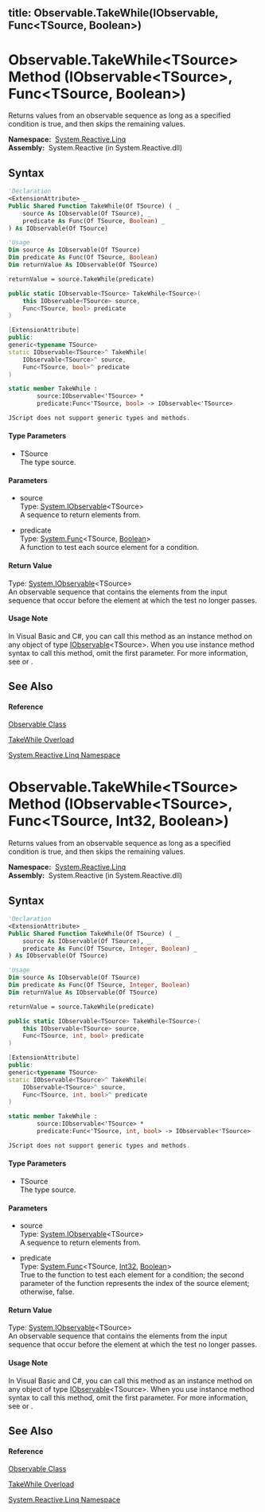 title: Observable.TakeWhile<TSource>(IObservable<TSource>, Func<TSource, Boolean>)
---
# Observable.TakeWhile\<TSource\> Method (IObservable\<TSource\>, Func\<TSource, Boolean\>)

Returns values from an observable sequence as long as a specified condition is true, and then skips the remaining values.

**Namespace:**  [System.Reactive.Linq](System.Reactive.Linq/System.Reactive.Linq)  
**Assembly:**  System.Reactive (in System.Reactive.dll)

## Syntax

```vb
'Declaration
<ExtensionAttribute> _
Public Shared Function TakeWhile(Of TSource) ( _
    source As IObservable(Of TSource), _
    predicate As Func(Of TSource, Boolean) _
) As IObservable(Of TSource)
```

```vb
'Usage
Dim source As IObservable(Of TSource)
Dim predicate As Func(Of TSource, Boolean)
Dim returnValue As IObservable(Of TSource)

returnValue = source.TakeWhile(predicate)
```

```csharp
public static IObservable<TSource> TakeWhile<TSource>(
    this IObservable<TSource> source,
    Func<TSource, bool> predicate
)
```

```c++
[ExtensionAttribute]
public:
generic<typename TSource>
static IObservable<TSource>^ TakeWhile(
    IObservable<TSource>^ source, 
    Func<TSource, bool>^ predicate
)
```

```fsharp
static member TakeWhile : 
        source:IObservable<'TSource> * 
        predicate:Func<'TSource, bool> -> IObservable<'TSource> 
```

```javascript
JScript does not support generic types and methods.
```

#### Type Parameters

- TSource  
  The type source.

#### Parameters

- source  
  Type: [System.IObservable](https://msdn.microsoft.com/en-us/library/Dd990377)\<TSource\>  
  A sequence to return elements from.

- predicate  
  Type: [System.Func](https://msdn.microsoft.com/en-us/library/Bb549151)\<TSource, [Boolean](https://msdn.microsoft.com/en-us/library/a28wyd50)\>  
  A function to test each source element for a condition.

#### Return Value

Type: [System.IObservable](https://msdn.microsoft.com/en-us/library/Dd990377)\<TSource\>  
An observable sequence that contains the elements from the input sequence that occur before the element at which the test no longer passes.

#### Usage Note

In Visual Basic and C\#, you can call this method as an instance method on any object of type [IObservable](https://msdn.microsoft.com/en-us/library/Dd990377)\<TSource\>. When you use instance method syntax to call this method, omit the first parameter. For more information, see [](https://msdn.microsoft.com/en-us/library/Bb384936) or [](https://msdn.microsoft.com/en-us/library/Bb383977).

## See Also

#### Reference

[Observable Class](Observable/Observable)

[TakeWhile Overload](TakeWhile/Observable.TakeWhile)

[System.Reactive.Linq Namespace](System.Reactive.Linq/System.Reactive.Linq)

# Observable.TakeWhile\<TSource\> Method (IObservable\<TSource\>, Func\<TSource, Int32, Boolean\>)

Returns values from an observable sequence as long as a specified condition is true, and then skips the remaining values.

**Namespace:**  [System.Reactive.Linq](System.Reactive.Linq/System.Reactive.Linq)  
**Assembly:**  System.Reactive (in System.Reactive.dll)

## Syntax

```vb
'Declaration
<ExtensionAttribute> _
Public Shared Function TakeWhile(Of TSource) ( _
    source As IObservable(Of TSource), _
    predicate As Func(Of TSource, Integer, Boolean) _
) As IObservable(Of TSource)
```

```vb
'Usage
Dim source As IObservable(Of TSource)
Dim predicate As Func(Of TSource, Integer, Boolean)
Dim returnValue As IObservable(Of TSource)

returnValue = source.TakeWhile(predicate)
```

```csharp
public static IObservable<TSource> TakeWhile<TSource>(
    this IObservable<TSource> source,
    Func<TSource, int, bool> predicate
)
```

```c++
[ExtensionAttribute]
public:
generic<typename TSource>
static IObservable<TSource>^ TakeWhile(
    IObservable<TSource>^ source, 
    Func<TSource, int, bool>^ predicate
)
```

```fsharp
static member TakeWhile : 
        source:IObservable<'TSource> * 
        predicate:Func<'TSource, int, bool> -> IObservable<'TSource> 
```

```javascript
JScript does not support generic types and methods.
```

#### Type Parameters

- TSource  
  The type source.

#### Parameters

- source  
  Type: [System.IObservable](https://msdn.microsoft.com/en-us/library/Dd990377)\<TSource\>  
  A sequence to return elements from.

- predicate  
  Type: [System.Func](https://msdn.microsoft.com/en-us/library/Bb534647)\<TSource, [Int32](https://msdn.microsoft.com/en-us/library/td2s409d), [Boolean](https://msdn.microsoft.com/en-us/library/a28wyd50)\>  
  True to the function to test each element for a condition; the second parameter of the function represents the index of the source element; otherwise, false.

#### Return Value

Type: [System.IObservable](https://msdn.microsoft.com/en-us/library/Dd990377)\<TSource\>  
An observable sequence that contains the elements from the input sequence that occur before the element at which the test no longer passes.

#### Usage Note

In Visual Basic and C\#, you can call this method as an instance method on any object of type [IObservable](https://msdn.microsoft.com/en-us/library/Dd990377)\<TSource\>. When you use instance method syntax to call this method, omit the first parameter. For more information, see [](https://msdn.microsoft.com/en-us/library/Bb384936) or [](https://msdn.microsoft.com/en-us/library/Bb383977).

## See Also

#### Reference

[Observable Class](Observable/Observable)

[TakeWhile Overload](TakeWhile/Observable.TakeWhile)

[System.Reactive.Linq Namespace](System.Reactive.Linq/System.Reactive.Linq)
